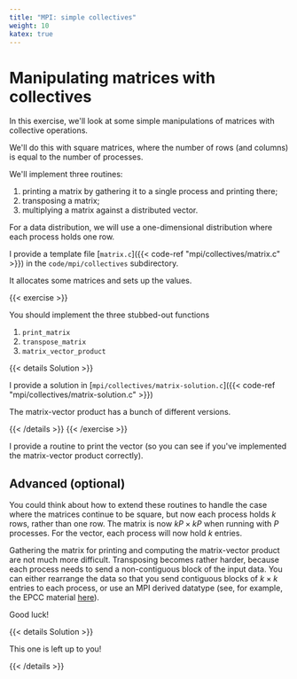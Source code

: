 ```yaml
---
title: "MPI: simple collectives"
weight: 10
katex: true
---
```


# Manipulating matrices with collectives

In this exercise, we'll look at some simple manipulations of matrices
with collective operations.

We'll do this with square matrices, where the number of rows (and
columns) is equal to the number of processes.

We'll implement three routines:

1. printing a matrix by gathering it to a single process and printing
   there;
2. transposing a matrix;
3. multiplying a matrix against a distributed vector.

For a data distribution, we will use a one-dimensional distribution
where each process holds one row.

I provide a template file [`matrix.c`]({{< code-ref
"mpi/collectives/matrix.c" >}}) in the `code/mpi/collectives`
subdirectory.

It allocates some matrices and sets up the values.

{{< exercise >}}

You should
implement the three stubbed-out functions

1. `print_matrix`
2. `transpose_matrix`
3. `matrix_vector_product`

{{< details Solution >}}

I provide a solution in [`mpi/collectives/matrix-solution.c`]({{<
code-ref "mpi/collectives/matrix-solution.c" >}})

The matrix-vector product has a bunch of different versions.

{{< /details >}}
{{< /exercise >}}

I provide a routine to print the vector (so you can see if you've
implemented the matrix-vector product correctly).

## Advanced (optional)

You could think about how to extend these routines to handle the case
where the matrices continue to be square, but now each process holds
$k$ rows, rather than one row. The matrix is now $kP \times kP$ when
running with $P$ processes. For the vector, each process will now hold
$k$ entries.

Gathering the matrix for printing and computing the matrix-vector
product are not much more difficult. Transposing becomes rather
harder, because each process needs to send a non-contiguous block of
the input data. You can either rearrange the data so that you send
contiguous blocks of $k\times k$ entries to each process, or use an
MPI derived datatype (see, for example, the EPCC material
[here](http://www.archer.ac.uk/training/course-material/2019/07/mpi-epcc/slides/L10-derivedtypes.pdf)).

Good luck!

{{< details Solution >}}

This one is left up to you!

{{< /details >}}

